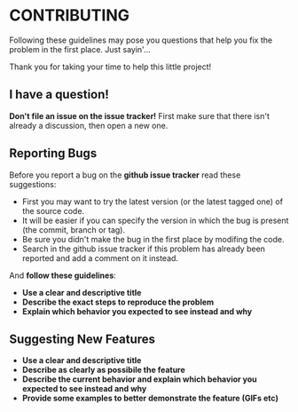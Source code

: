 # CONTRIBUTING
Following these guidelines may pose you questions that help you fix the problem in the first place. Just sayin'...

Thank you for taking your time to help this little project!

## I have a question!
**Don't file an issue on the issue tracker!** First make sure that there isn't already a discussion, then open a new one.

## Reporting Bugs
Before you report a bug on the **github issue tracker** read these suggestions:
* First you may want to try the latest version (or the latest tagged one) of the source code.
* It will be easier if you can specify the version in which the bug is present (the commit, branch or tag).
* Be sure you didn't make the bug in the first place by modifing the code.
* Search in the github issue tracker if this problem has already been reported and add a comment on it instead.

And **follow these guidelines**:
* **Use a clear and descriptive title**
* **Describe the exact steps to reproduce the problem**
* **Explain which behavior you expected to see instead and why**

## Suggesting New Features
* **Use a clear and descriptive title**
* **Describe as clearly as possibile the feature**
* **Describe the current behavior and explain which behavior you expected to see instead and why**
* **Provide some examples to better demonstrate the feature (GIFs etc)**
